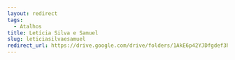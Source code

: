 ```yaml
---
layout: redirect
tags:
  - Atalhos
title: Letícia Silva e Samuel
slug: leticiasilvaesamuel
redirect_url: https://drive.google.com/drive/folders/1AkE6p42YJDfgdef3hdgMinQ52ElW6utv?usp=drive_link
---
```

